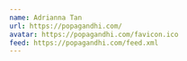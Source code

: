 ```yaml
---
name: Adrianna Tan
url: https://popagandhi.com/
avatar: https://popagandhi.com/favicon.ico
feed: https://popagandhi.com/feed.xml
---
```

